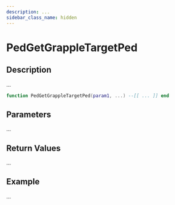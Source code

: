 ```yaml
---
description: ...
sidebar_class_name: hidden
---
```


# PedGetGrappleTargetPed

## Description

...

```lua
function PedGetGrappleTargetPed(param1, ...) --[[ ... ]] end
```

## Parameters

...

## Return Values

...

## Example

...

